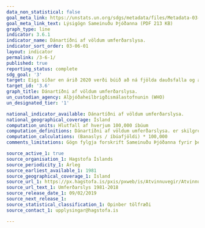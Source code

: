 ```yaml
---
data_non_statistical: false
goal_meta_link: https://unstats.un.org/sdgs/metadata/files/Metadata-03-06-01.pdf
goal_meta_link_text: Lýsigögn Sameinuðu Þjóðanna (PDF 213 KB)
graph_type: line
indicator: 3.6.1
indicator_name: Dánartíðni af völdum umferðarslysa.
indicator_sort_order: 03-06-01
layout: indicator
permalink: /3-6-1/
published: true
reporting_status: complete
sdg_goal: '3'
target: Eigi síðar en árið 2020 verði búið að ná fjölda dauðsfalla og alvarlega slasaðra vegna umferðarslysa niður um helming á heimsvísu.
target_id: '3.6'
graph_title: Dánartíðni af völdum umferðarslysa.
un_custodian_agency: Alþjóðaheilbrigðismálastofnunin (WHO)
un_designated_tier: '1'

national_indicator_available: Dánartíðni af völdum umferðarslysa.
national_geographical_coverage: Ísland
computation_units: Hlutfall af hverjum 100,000 íbúum
computation_definitions: Dánartíðni af völdum umferðarslysa. er skilgreint sem fjöldi banaslysa í umferðinni á hverja 100,000 íbúa
computation_calculations: (Banaslys / íbúafjöldi) * 100,000
comments_limitations: Gögn fylgja forskrift Sameinuðu Þjóðanna fyrir þennan mælikvarða. Þessi mælikvarði var fundin í samstarfi við sérfræðinga á þessu sviði.

source_active_1: true
source_organisation_1: Hagstofa Íslands
source_periodicity_1: Árleg
source_earliest_available_1: 1981
source_geographical_coverage_1: Ísland
source_url_1: https://px.hagstofa.is/pxis/pxweb/is/Atvinnuvegir/Atvinnuvegir__samgongur__Okutaeki/SAM03201.px/
source_url_text_1: Umferðarslys 1981-2018
source_release_date_1: 09/02/2019
source_next_release_1:
source_statistical_classification_1: Opinber tölfræði
source_contact_1: upplysingar@hagstofa.is

---
```

